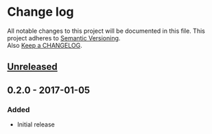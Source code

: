 # Change log
All notable changes to this project will be documented in this file.
This project adheres to [Semantic Versioning](http://semver.org/).  
Also [Keep a CHANGELOG](http://keepachangelog.com/).

## [Unreleased]

## 0.2.0 - 2017-01-05
### Added
 - Initial release
 
[Unreleased]: https://github.com/burgerga/mdftracks/compare/v0.2.0...HEAD


